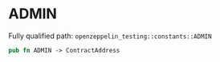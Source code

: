 # ADMIN

Fully qualified path: `openzeppelin_testing::constants::ADMIN`

```rust
pub fn ADMIN -> ContractAddress
```

